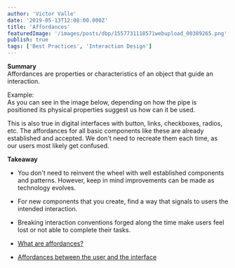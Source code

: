 ```yaml
---
author: 'Victor Valle'
date: '2019-05-13T12:08:00.000Z'
title: 'Affordances'
featuredImage: '/images/posts/dbp/1557731118571webupload_00389265.png'
publish: true
tags: ['Best Practices', 'Interaction Design']
---
```


**Summary**  
Affordances are properties or characteristics of an object that guide an interaction.

Example:  
As you can see in the image below, depending on how the pipe is positioned its physical properties suggest us how can it be used.

This is also true in digital interfaces with button, links, checkboxes, radios, etc. The affordances for all basic components like these are already established and accepted. We don't need to recreate them each time, as our users most likely get confused.

**Takeaway**

-   You don't need to reinvent the wheel with well established components and patterns. However, keep in mind improvements can be made as technology evolves.

-   For new components that you create, find a way that signals to users the intended interaction.

-   Breaking interaction conventions forged along the time make users feel lost or not able to complete their tasks.

*   [What are affordances?](https://www.interaction-design.org/literature/topics/affordances)

*   [Affordances between the user and the interface](https://uxdesign.cc/affordances-between-the-user-and-the-interface-24109f2f3e5a)
